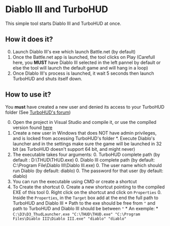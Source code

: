 # Diablo III and TurboHUD

This simple tool starts Diablo III and TurboHUD at once.

## How it does it?

0. Launch Diablo III's exe which launch Battle.net (by default)
0. Once the Battle.net app is launched, the tool clicks on Play (Carefull here, you **MUST** have Diablo III selected in the left pannel by default or else the tool will launch the default game and will hang in a loop)
0. Once DIablo III's process is launched, it wait 5 seconds then launch TurboHUD and shuts itself down.

## How to use it?

You **must** have created a new user and denied its access to your TurboHUD folder (See [TurboHUD's forum](http://www.ownedcore.com/forums/diablo-3/turbohud/turbohud-support/612776-how-protect-against-warden.html))

0. Open the project in Visual Studio and compile it, or use the compîled version found [here](https://github.com/yonguelink/D3_THUD/blob/master/D3_ThudLauncher.exe)
0. Create a new user in Windows that does NOT have admin privileges, and is locked from accessing TurboHUD's folder
	*. Execute Diablo's launcher and in the settings make sure the game will be launched in 32 bit (as TurboHUD doesn't support 64 bit, and might never)
0. The executable takes four arguments:
	0. TurboHUD complete path (by default : D:\THUD\THUD.exe)
	0. Diablo III complete path (by default: C:\Program File\Diablo III\Diablo III.exe)
	0. The user name which should run Diablo (by default: diablo)
	0. The password for that user (by default: diablo)
0. You can run the executable using CMD or create a shortcut
0. To Create the shortcut
	0. Create a new shortcut pointing to the compiled EXE of this tool
	0. Right click on the shortcut and click on `Properties`
	0. Inside the `Properties`, in the `Target` box add at the end the full path to TurboHUD and Diablo III
		* Path to the exe should be free from `"` and path to TurboHUD and Diablo III should be between `"`
		* An exemple:
			* `C:\D3\D3_ThudLauncher.exe "C:\THUD\THUD.exe" "C:\Program Files\Diablo III\Diablo III.exe" "diablo" "diablo"`

